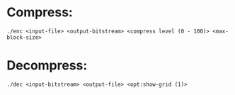 # Compress:
````
./enc <input-file> <output-bitstream> <compress level (0 - 100)> <max-block-size>
````


# Decompress:
````
./dec <input-bitstream> <output-file> <opt:show-grid (1)>
````

